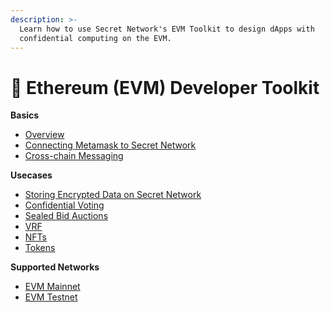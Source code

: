 ```yaml
---
description: >-
  Learn how to use Secret Network's EVM Toolkit to design dApps with
  confidential computing on the EVM.
---
```


# 🤝 Ethereum (EVM) Developer Toolkit

**Basics**

* [Overview ](https://docs.scrt.network/secret-network-documentation/development/ethereum-evm-developer-toolkit/basics/overview)
* [Connecting Metamask to Secret Network](https://docs.scrt.network/secret-network-documentation/development/ethereum-evm-developer-toolkit/basics/connecting-metamask-to-secret-network)
* [Cross-chain Messaging ](https://docs.scrt.network/secret-network-documentation/development/ethereum-evm-developer-toolkit/basics/cross-chain-messaging)

**Usecases**

* [Storing Encrypted Data on Secret Network ](https://docs.scrt.network/secret-network-documentation/development/ethereum-evm-developer-toolkit/usecases/storing-encrypted-data-on-secret-network)
* [Confidential Voting ](https://docs.scrt.network/secret-network-documentation/development/ethereum-evm-developer-toolkit/usecases/confidential-voting)
* [Sealed Bid Auctions](https://docs.scrt.network/secret-network-documentation/development/ethereum-evm-developer-toolkit/usecases/sealed-bid-auction)
* [VRF](https://docs.scrt.network/secret-network-documentation/development/ethereum-evm-developer-toolkit/usecases/vrf)
* [NFTs](https://docs.scrt.network/secret-network-documentation/development/ethereum-evm-developer-toolkit/usecases/nfts)
* [Tokens](https://docs.scrt.network/secret-network-documentation/development/ethereum-evm-developer-toolkit/usecases/tokens)

**Supported Networks**

* [EVM Mainnet](https://docs.scrt.network/secret-network-documentation/development/ethereum-evm-developer-toolkit/gateway-contracts/evm-mainnet)
* [EVM Testnet](https://docs.scrt.network/secret-network-documentation/development/ethereum-evm-developer-toolkit/gateway-contracts/evm-testnet)
